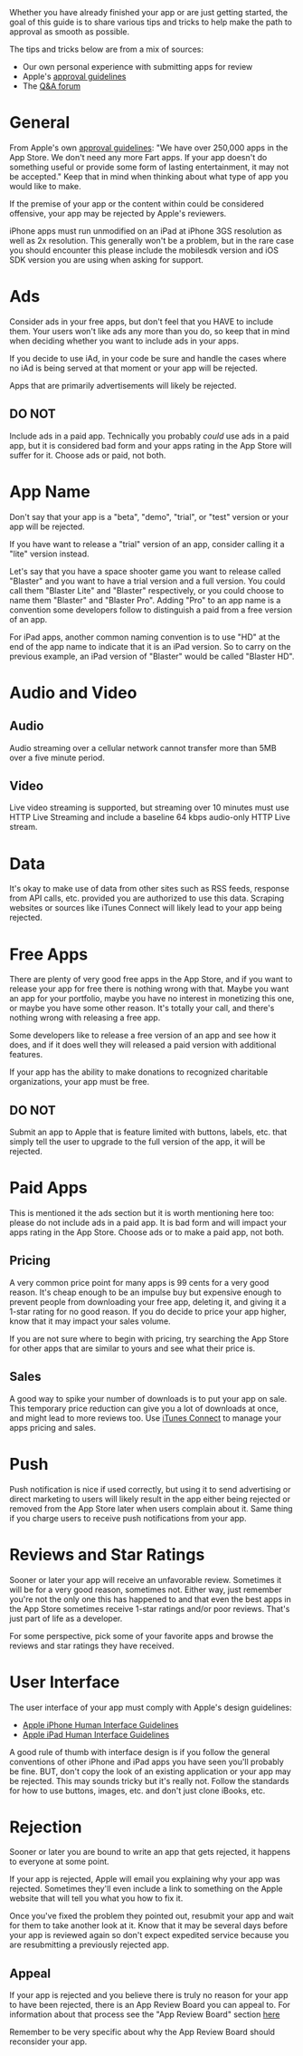 <summary>
	Whether you have already finished your app or are just getting started, the goal of this guide is to share various tips and tricks to help make the path to approval as smooth as possible.
</summary>

The tips and tricks below are from a mix of sources:
* Our own personal experience with submitting apps for review
* Apple's [approval guidelines](https://developer.apple.com/appstore/resources/approval/guidelines.html)
* The [Q&A forum](http://developer.appcelerator.com/questions/created)

# General
From Apple's own [approval guidelines](https://developer.apple.com/appstore/resources/approval/guidelines.html): "We have over 250,000 apps in the App Store. We don't need any more Fart apps. If your app doesn't do something useful or provide some form of lasting entertainment, it may not be accepted." Keep that in mind when thinking about what type of app you would like to make.

If the premise of your app or the content within could be considered offensive, your app may be rejected by Apple's reviewers.

iPhone apps must run unmodified on an iPad at iPhone 3GS resolution as well as 2x resolution.  This generally won't be a problem, but in the rare case you should encounter this please include the mobilesdk version and iOS SDK version you are using when asking for support.

# Ads
Consider ads in your free apps, but don't feel that you HAVE to include them.  Your users won't like ads any more than you do, so keep that in mind when deciding whether you want to include ads in your apps.

If you decide to use iAd, in your code be sure and handle the cases where no iAd is being served at that moment or your app will be rejected.

<warning>
    Apps that are primarily advertisements will likely be rejected.
</warning>

## DO NOT
Include ads in a paid app.  Technically you probably *could* use ads in a paid app, but it is considered bad form and your apps rating in the App Store will suffer for it.  Choose ads or paid, not both.

# App Name
Don't say that your app is a "beta", "demo", "trial", or "test" version or your app will be rejected.

If you have want to release a "trial" version of an app, consider calling it a "lite" version instead.

Let's say that you have a space shooter game you want to release called "Blaster" and you want to have a trial version and a full version.  You could call them "Blaster Lite" and "Blaster" respectively, or you could choose to name them "Blaster" and "Blaster Pro".  Adding "Pro" to an app name is a convention some developers follow to distinguish a paid from a free version of an app.

For iPad apps, another common naming convention is to use "HD" at the end of the app name to indicate that it is an iPad version.  So to carry on the previous example, an iPad version of "Blaster" would be called "Blaster HD".

# Audio and Video

## Audio
Audio streaming over a cellular network cannot transfer more than 5MB over a five minute period.

## Video
Live video streaming is supported, but streaming over 10 minutes must use HTTP Live Streaming and include a baseline 64 kbps audio-only HTTP Live stream.

# Data
It's okay to make use of data from other sites such as RSS feeds, response from API calls, etc. provided you are authorized to use this data.  Scraping websites or sources like iTunes Connect will likely lead to your app being rejected.

# Free Apps
There are plenty of very good free apps in the App Store, and if you want to release your app for free there is nothing wrong with that.  Maybe you want an app for your portfolio, maybe you have no interest in monetizing this one, or maybe you have some other reason.  It's totally your call, and there's nothing wrong with releasing a free app.

Some developers like to release a free version of an app and see how it does, and if it does well they will released a paid version with additional features.

<warning>
    If your app has the ability to make donations to recognized charitable organizations, your app must be free.
</warning>

## DO NOT
Submit an app to Apple that is feature limited with buttons, labels, etc. that simply tell the user to upgrade to the full version of the app, it will be rejected.

# Paid Apps
This is mentioned it the ads section but it is worth mentioning here too:  please do not include ads in a paid app.  It is bad form and will impact your apps rating in the App Store.  Choose ads or to make a paid app, not both.

## Pricing
A very common price point for many apps is 99 cents for a very good reason.  It's cheap enough to be an impulse buy but expensive enough to prevent people from downloading your free app, deleting it, and giving it a 1-star rating for no good reason.  If you do decide to price your app higher, know that it may impact your sales volume.

If you are not sure where to begin with pricing, try searching the App Store for other apps that are similar to yours and see what their price is.

## Sales
A good way to spike your number of downloads is to put your app on sale.  This temporary price reduction can give you a lot of downloads at once, and might lead to more reviews too.  Use [iTunes Connect](https://itunesconnect.apple.com/) to manage your apps pricing and sales.

# Push
Push notification is nice if used correctly, but using it to send advertising or direct marketing to users will likely result in the app either being rejected or removed from the App Store later when users complain about it.  Same thing if you charge users to receive push notifications from your app.

# Reviews and Star Ratings
Sooner or later your app will receive an unfavorable review.  Sometimes it will be for a very good reason, sometimes not.  Either way, just remember you're not the only one this has happened to and that even the best apps in the App Store sometimes receive 1-star ratings and/or poor reviews.  That's just part of life as a developer.

For some perspective, pick some of your favorite apps and browse the reviews and star ratings they have received.

# User Interface
The user interface of your app must comply with Apple's design guidelines:

* [Apple iPhone Human Interface Guidelines](https://developer.apple.com/library/ios/documentation/UserExperience/Conceptual/MobileHIG/Introduction/Introduction.html)
* [Apple iPad Human Interface Guidelines](https://developer.apple.com/library/ios/documentation/General/Conceptual/iPadHIG/Introduction/Introduction.html)

A good rule of thumb with interface design is if you follow the general conventions of other iPhone and iPad apps you have seen you'll probably be fine.  BUT, don't copy the look of an existing application or your app may be rejected.  This may sounds tricky but it's really not.  Follow the standards for how to use buttons, images, etc. and don't just clone iBooks, etc.

# Rejection
Sooner or later you are bound to write an app that gets rejected, it happens to everyone at some point.

If your app is rejected, Apple will email you explaining why your app was rejected.  Sometimes they'll even include a link to something on the Apple website that will tell you what you how to fix it.

Once you've fixed the problem they pointed out, resubmit your app and wait for them to take another look at it.  Know that it may be several days before your app is reviewed again so don't expect expedited service because you are resubmitting a previously rejected app.

## Appeal
If your app is rejected and you believe there is truly no reason for your app to have been rejected, there is an App Review Board you can appeal to.  For information about that process see the "App Review Board" section [here](http://developer.apple.com/appstore/guidelines.html)

Remember to be very specific about why the App Review Board should reconsider your app.